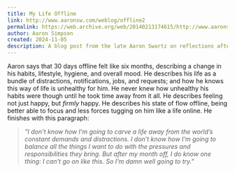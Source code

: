 ```yaml
---
title: My Life Offline
link: http://www.aaronsw.com/weblog/offline2
permalink: https://web.archive.org/web/20140213174615/http://www.aaronsw.com/weblog/offline2
author: Aaron Simpson
created: 2024-11-05
description: A blog post from the late Aaron Swartz on reflections after spending 30 days offline.
---
```

Aaron says that 30 days offline felt like six months, describing a change in his habits, lifestyle, hygiene, and overall mood. He describes his life as a bundle of distractions, notifications, jobs, and requests; and how he knows this way of life is unhealthy for him. He never knew how unhealthy his habits were though until he took time away from it all. He describes feeling not just happy, but *firmly* happy. He describes his state of flow offline, being better able to focus and less forces tugging on him like a life online. He finishes with this paragraph:

> *"I don’t know how I’m going to carve a life away from the world’s constant demands and distractions. I don’t know how I’m going to balance all the things I want to do with the pressures and responsibilities they bring. But after my month off, I do know one thing: I can’t go on like this. So I’m damn well going to try."*
